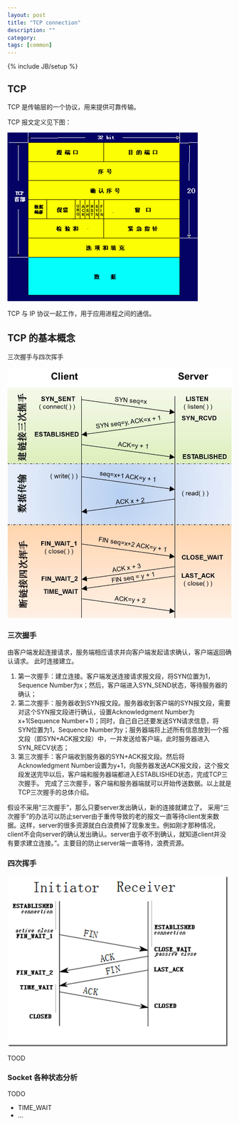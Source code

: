 ```yaml
---
layout: post
title: "TCP connection"
description: ""
category:
tags: [common]
---
```

{% include JB/setup %}

## TCP

TCP 是传输层的一个协议，用来提供可靠传输。

TCP 报文定义见下图：

![tcp package](/assets/images/tcp_package.gif)

TCP 与 IP 协议一起工作，用于应用进程之间的通信。

## TCP 的基本概念

三次握手与四次挥手

![tcp package](/assets/images/tcp_3_4.jpeg)

### 三次握手

由客户端发起连接请求，服务端相应请求并向客户端发起请求确认，客户端返回确认请求。
此时连接建立。

1. 第一次握手：建立连接。客户端发送连接请求报文段，将SYN位置为1，Sequence Number为x；然后，客户端进入SYN_SEND状态，等待服务器的确认；
2. 第二次握手：服务器收到SYN报文段。服务器收到客户端的SYN报文段，需要对这个SYN报文段进行确认，设置Acknowledgment Number为x+1(Sequence Number+1)；同时，自己自己还要发送SYN请求信息，将SYN位置为1，Sequence Number为y；服务器端将上述所有信息放到一个报文段（即SYN+ACK报文段）中，一并发送给客户端，此时服务器进入SYN_RECV状态；
3. 第三次握手：客户端收到服务器的SYN+ACK报文段。然后将Acknowledgment Number设置为y+1，向服务器发送ACK报文段，这个报文段发送完毕以后，客户端和服务器端都进入ESTABLISHED状态，完成TCP三次握手。
完成了三次握手，客户端和服务器端就可以开始传送数据。以上就是TCP三次握手的总体介绍。

假设不采用“三次握手”，那么只要server发出确认，新的连接就建立了。
采用“三次握手”的办法可以防止server由于重传导致的老的报文一直等待client发来数据。这样，server的很多资源就白白浪费掉了现象发生。例如刚才那种情况，client不会向server的确认发出确认。server由于收不到确认，就知道client并没有要求建立连接。”。主要目的防止server端一直等待，浪费资源。

### 四次挥手

![tcp package](/assets/images/tcp_4_fin.png)

TOOD

### Socket 各种状态分析

TODO
- TIME_WAIT
- ...
